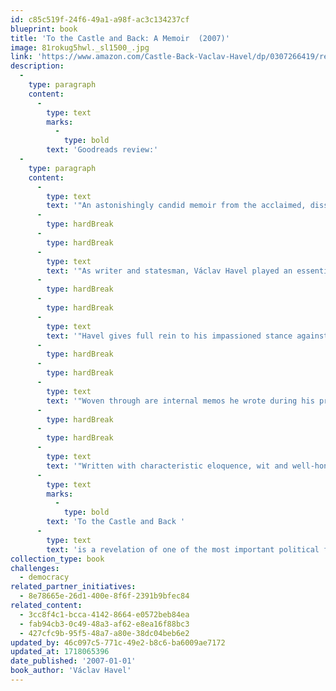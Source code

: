 ```yaml
---
id: c85c519f-24f6-49a1-a98f-ac3c134237cf
blueprint: book
title: 'To the Castle and Back: A Memoir  (2007)'
image: 81rokug5hwl._sl1500_.jpg
link: 'https://www.amazon.com/Castle-Back-Vaclav-Havel/dp/0307266419/ref=sr_1_1?crid=17M70ND02BBO5&dib=eyJ2IjoiMSJ9.FSMung8OiN98rx9TKt4pTslPX11SGMYEBshmjyXBMIlzPrJiwkQxgS6Wib1MvkkIEDNaL70R7FpqmvVpTgsM7fGyXOyFWKN5k0fAnJLlBP6IOEncYHIxfgXljv3N_AsX8V-WCNuxJeCSSEadvX-IY6DwLS9GQfL0KOlOv3SqPr0wMxg3eKnJ__0KBlXWRnji5edNTuzUZZJ9VxF5vLZcgTt9LwxgZ0ovFpwXGC143fU.6PgGCaiAc3o1AKpVrNy0lhHOmbQ897K7YgArGyXz4fo&dib_tag=se&keywords=to+the+castle+and+back&qid=1710631908&s=books&sprefix=to+the+castle+and+back%2Cstripbooks%2C145&sr=1-1'
description:
  -
    type: paragraph
    content:
      -
        type: text
        marks:
          -
            type: bold
        text: 'Goodreads review:'
  -
    type: paragraph
    content:
      -
        type: text
        text: '"An astonishingly candid memoir from the acclaimed, dissident playwright elected President after the dramatic Czechoslovakian Velvet Revolution — one of the most respected political figures of our time.'
      -
        type: hardBreak
      -
        type: hardBreak
      -
        type: text
        text: '"As writer and statesman, Václav Havel played an essential part in the profound changes that occurred in Central Europe in the last decades of the twentieth century. In this most intimate memoir, he writes about his transition from outspoken dissident and political prisoner to a player on the international stage in 1989 as newly elected president of Czechoslovakia after the ousting of the Soviet Union, and, in l993, as president of the newly formed Czech Republic.'
      -
        type: hardBreak
      -
        type: hardBreak
      -
        type: text
        text: '"Havel gives full rein to his impassioned stance against the devastation wrought by communism, but the scope of his concern in this engrossing memoir extends far beyond the circumstances he faced in his own country. The book is full of anecdotes of his interactions with world figures: offering a peace pipe to Mikhail Gorbachev, meditating with the Dali Lama, confessing to Pope John Paul II and partying with Bill and Hilary Clinton. Havel shares his thoughts on the future of the European Union and the role of national identity in today’s world. He explains why he has come to change his mind about the war in Iraq, and he discusses the political and personal reverberations he faces because of his initial support of the invasion. He writes with equal intelligence and candour about subjects as diverse as the arrogance of western power politics, the death of his first wife and his own battle with lung cancer.'
      -
        type: hardBreak
      -
        type: hardBreak
      -
        type: text
        text: '"Woven through are internal memos he wrote during his presidency that take us behind the scenes of the Prague Castle – the government’s seat of power – showing the internal workings of the office and revealing Havel’s mission to act as his country’s conscience, and even, at times, its chief social convenor. '
      -
        type: hardBreak
      -
        type: hardBreak
      -
        type: text
        text: '"Written with characteristic eloquence, wit and well-honed irony combined with an unfailing sense of wonder at the course his life has taken, '
      -
        type: text
        marks:
          -
            type: bold
        text: 'To the Castle and Back '
      -
        type: text
        text: 'is a revelation of one of the most important political figures of our time."'
collection_type: book
challenges:
  - democracy
related_partner_initiatives:
  - 8e78665e-26d1-400e-8f6f-2391b9bfec84
related_content:
  - 3cc8f4c1-bcca-4142-8664-e0572beb84ea
  - fab94cb3-0c49-48a3-af62-e8ea16f88bc3
  - 427cfc9b-95f5-48a7-a80e-38dc04beb6e2
updated_by: 46c097c5-771c-49e2-b8c6-ba6009ae7172
updated_at: 1718065396
date_published: '2007-01-01'
book_author: 'Václav Havel'
---
```

